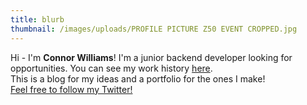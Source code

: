 ```yaml
---
title: blurb
thumbnail: /images/uploads/PROFILE PICTURE Z50 EVENT CROPPED.jpg
---
```


Hi - I'm **Connor Williams**! I'm a junior backend developer looking for opportunities. You can see my work history [here](/ "Placeholder for my work page.").  
This is a blog for my ideas and a portfolio for the ones I make!  
[Feel free to follow my Twitter!](https://www.twitter.com/childishhalbino "Link to my Twitter.")
